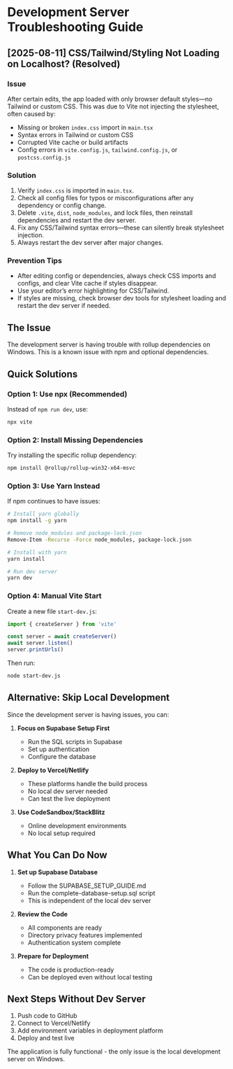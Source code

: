 # Development Server Troubleshooting Guide

## [2025-08-11] CSS/Tailwind/Styling Not Loading on Localhost? (Resolved)

### Issue
After certain edits, the app loaded with only browser default styles—no Tailwind or custom CSS. This was due to Vite not injecting the stylesheet, often caused by:
- Missing or broken `index.css` import in `main.tsx`
- Syntax errors in Tailwind or custom CSS
- Corrupted Vite cache or build artifacts
- Config errors in `vite.config.js`, `tailwind.config.js`, or `postcss.config.js`

### Solution
1. Verify `index.css` is imported in `main.tsx`.
2. Check all config files for typos or misconfigurations after any dependency or config change.
3. Delete `.vite`, `dist`, `node_modules`, and lock files, then reinstall dependencies and restart the dev server.
4. Fix any CSS/Tailwind syntax errors—these can silently break stylesheet injection.
5. Always restart the dev server after major changes.

### Prevention Tips
- After editing config or dependencies, always check CSS imports and configs, and clear Vite cache if styles disappear.
- Use your editor’s error highlighting for CSS/Tailwind.
- If styles are missing, check browser dev tools for stylesheet loading and restart the dev server if needed.


## The Issue
The development server is having trouble with rollup dependencies on Windows. This is a known issue with npm and optional dependencies.

## Quick Solutions

### Option 1: Use npx (Recommended)
Instead of `npm run dev`, use:
```bash
npx vite
```

### Option 2: Install Missing Dependencies
Try installing the specific rollup dependency:
```bash
npm install @rollup/rollup-win32-x64-msvc
```

### Option 3: Use Yarn Instead
If npm continues to have issues:
```bash
# Install yarn globally
npm install -g yarn

# Remove node_modules and package-lock.json
Remove-Item -Recurse -Force node_modules, package-lock.json

# Install with yarn
yarn install

# Run dev server
yarn dev
```

### Option 4: Manual Vite Start
Create a new file `start-dev.js`:
```javascript
import { createServer } from 'vite'

const server = await createServer()
await server.listen()
server.printUrls()
```

Then run:
```bash
node start-dev.js
```

## Alternative: Skip Local Development

Since the development server is having issues, you can:

1. **Focus on Supabase Setup First**
   - Run the SQL scripts in Supabase
   - Set up authentication
   - Configure the database

2. **Deploy to Vercel/Netlify**
   - These platforms handle the build process
   - No local dev server needed
   - Can test the live deployment

3. **Use CodeSandbox/StackBlitz**
   - Online development environments
   - No local setup required

## What You Can Do Now

1. **Set up Supabase Database**
   - Follow the SUPABASE_SETUP_GUIDE.md
   - Run the complete-database-setup.sql script
   - This is independent of the local dev server

2. **Review the Code**
   - All components are ready
   - Directory privacy features implemented
   - Authentication system complete

3. **Prepare for Deployment**
   - The code is production-ready
   - Can be deployed even without local testing

## Next Steps Without Dev Server

1. Push code to GitHub
2. Connect to Vercel/Netlify
3. Add environment variables in deployment platform
4. Deploy and test live

The application is fully functional - the only issue is the local development server on Windows.